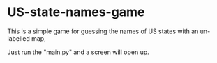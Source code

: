 # US-state-names-game
This is a simple game for guessing the names of US states with an un-labelled map,

Just run the "main.py" and a screen will open up.
